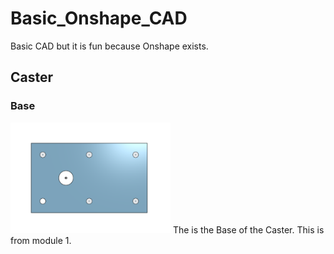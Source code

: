 # Basic_Onshape_CAD
Basic CAD but it is fun because Onshape exists. 




 ## Caster
 
 ### Base

<img src="Images/Screenshot%202020-09-17%20at%209.12.58%20PM.png" width="256">
The is the Base of the Caster. This is from module 1.
